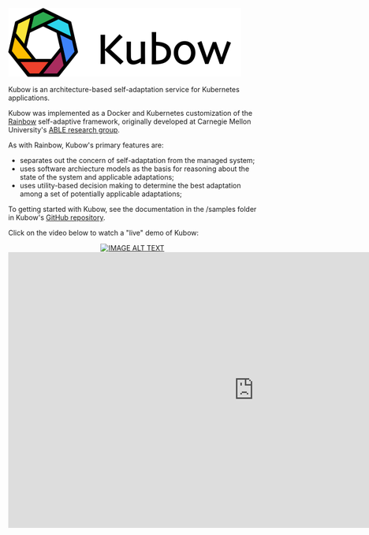 ![Kubow Logo](/images/kubow-logo-right.png)

Kubow is an architecture-based self-adaptation service for Kubernetes applications. 

Kubow was implemented as a Docker and Kubernetes customization of the [Rainbow](https://github.com/cmu-able/rainbow) self-adaptive framework, originally developed at Carnegie Mellon University's [ABLE research group](https://www.cs.cmu.edu/~able/). 

As with Rainbow, Kubow's primary features are:

* separates out the concern of self-adaptation from the managed system;
* uses software archiecture models as the basis for reasoning about the state of the system and applicable adaptations;
* uses utility-based decision making to determine the best adaptation among a set of potentially applicable adaptations;

To getting started with Kubow, see the documentation in the /samples folder in Kubow's [GitHub repository](https://github.com/ppgia-unifor/kubow/).

Click on the video below to watch a "live" demo of Kubow:

<div align="center">
  <a href="https://www.youtube.com/watch?v=tgXI6_gjmUI"><img src="https://img.youtube.com/vi/tgXI6_gjmUI/1.jpg" alt="IMAGE ALT TEXT"></a>
</div>

<div align="center">
  <iframe width="995" height="560" src="https://www.youtube.com/embed/tgXI6_gjmUI" frameborder="0" allow="accelerometer; autoplay; encrypted-media; gyroscope; picture-in-picture" allowfullscreen></iframe>
</div>
